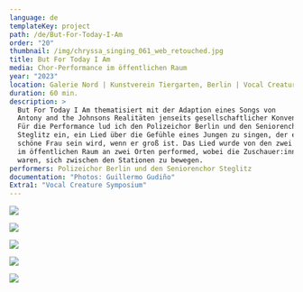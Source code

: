 ```yaml
---
language: de
templateKey: project
path: /de/But-For-Today-I-Am
order: "20"
thumbnail: /img/chryssa_singing_061_web_retouched.jpg
title: But For Today I Am
media: Chor-Performance im öffentlichen Raum
year: "2023"
location: Galerie Nord | Kunstverein Tiergarten, Berlin | Vocal Creature Symposium
duration: 60 min.
description: >
  But For Today I Am thematisiert mit der Adaption eines Songs von
  Antony and the Johnsons Realitäten jenseits gesellschaftlicher Konventionen.
  Für die Performance lud ich den Polizeichor Berlin und den Seniorenchor
  Steglitz ein, ein Lied über die Gefühle eines Jungen zu singen, der eine
  schöne Frau sein wird, wenn er groß ist. Das Lied wurde von den zwei Gruppen
  im öffentlichen Raum an zwei Orten performed, wobei die Zuschauer:innen frei
  waren, sich zwischen den Stationen zu bewegen.
performers: Polizeichor Berlin und den Seniorenchor Steglitz
documentation: "Photos: Guillermo Gudiño"
Extra1: "Vocal Creature Symposium"
---
```

![](/img/chryssa_singing_061_web_retouched.jpg)

![](/img/chryssa_singing_188_web_retouched.jpg)

![](/img/chryssa_singing_087_web_retouched.jpg)

![](/img/chryssa_singing_311_web_retouched.jpg)

![](/img/chryssa_singing_328_web_retouched.jpg)